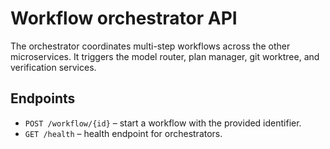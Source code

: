 # Workflow orchestrator API

The orchestrator coordinates multi-step workflows across the other microservices. It triggers the model router, plan manager, git worktree, and verification services.

## Endpoints

- `POST /workflow/{id}` – start a workflow with the provided identifier.
- `GET /health` – health endpoint for orchestrators.
